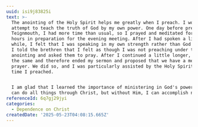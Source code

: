 ```yaml
---
uuid: isi9j83825i
text: >-
  The anointing of the Holy Spirit helps me greatly when I preach. I would never
  attempt to teach the truth of God by my own power. One day before preaching at
  Teignmouth, I had more time than usual, so I prayed and meditated for six
  hours in preparation for the evening meeting. After I had spoken a little
  while, I felt that I was speaking in my own strength rather than God's power.
  I told the brethren that I felt as though I was not preaching under the
  anointing and asked them to pray. After I continued a little longer, I felt
  the same and therefore ended my sermon and proposed that we have a meeting for
  prayer. We did so, and I was particularly assisted by the Holy Spirit the next
  time I preached.


  I am glad that I learned the importance of ministering in God's power alone. I
  can do all things through Christ, but without Him, I can accomplish nothing.
referenceId: 6q7gj29jyi
categories:
  - Dependence on Christ
createdDate: '2025-05-23T04:08:15.665Z'
---
```



